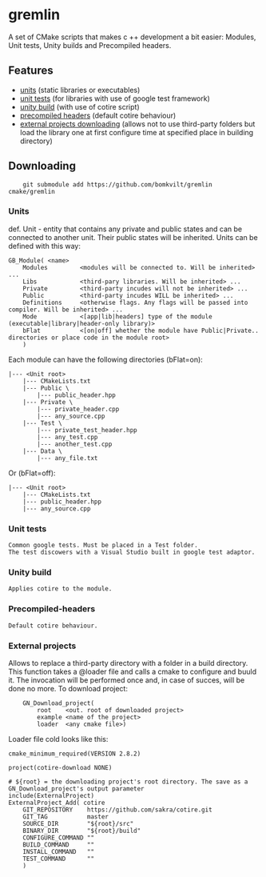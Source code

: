 # gremlin
A set of CMake scripts that makes c ++ development a bit easier: Modules, Unit tests, Unity builds and Precompiled headers.

## Features
- [units](#Units) (static libraries or executables)
- [unit tests](#Unit-tests) (for libraries with use of google test framework)
- [unity build](#Unity-build) (with use of cotire script)
- [precompiled headers](#Precompiled-headers) (default cotire behaviour)
- [external projects downloading](#External-projects) (allows not to use third-party folders 
but load the library one at first configure time at specified place in building directory)

## Downloading
```
    git submodule add https://github.com/bomkvilt/gremlin cmake/gremlin
```

### Units
def. Unit - entity that contains any private and public states and can be connected to another unit. Their public states will be inherited.
Units can be defined with this way:
```
GB_Module( <name>
    Modules         <modules will be connected to. Will be inherited> ...
    Libs            <third-pary libraries. Will be inherited> ...
    Private         <third-party incudes will not be inherited> ...
    Public          <third-party incudes WILL be inherited> ...
    Definitions     <otherwise flags. Any flags will be passed into compiler. Will be inherited> ...
    Mode            <[app|lib|headers] type of the module (executable|library|header-only library)>
    bFlat           <[on|off] whether the module have Public|Private.. directories or place code in the module root>
    )
```
Each module can have the following directories (bFlat=on):
```
|--- <Unit root>
    |--- CMakeLists.txt
    |--- Public \
        |--- public_header.hpp
    |--- Private \
        |--- private_header.cpp
        |--- any_source.cpp
    |--- Test \
        |--- private_test_header.hpp
        |--- any_test.cpp
        |--- another_test.cpp
    |--- Data \
        |--- any_file.txt
```
Or (bFlat=off):
```
|--- <Unit root>
    |--- CMakeLists.txt
    |--- public_header.hpp
    |--- any_source.cpp
```

### Unit tests
    Common google tests. Must be placed in a Test folder.
    The test discowers with a Visual Studio built in google test adaptor.

### Unity build
    Applies cotire to the module.

### Precompiled-headers
    Default cotire behaviour.

### External projects
Allows to replace a third-party directory with a folder in a build directory. 
This function takes a @loader file and calls a cmake to configure and buuld it.
The invocation will be performed once and, in case of succes, will be done no more.
To download project:
```
    GN_Download_project( 
        root    <out. root of downloaded project> 
        example <name of the project> 
        loader  <any cmake file>)
```

Loader file cold looks like this:
```
cmake_minimum_required(VERSION 2.8.2)

project(cotire-download NONE)

# ${root} = the downloading project's root directory. The save as a GN_Download_project's output parameter
include(ExternalProject)
ExternalProject_Add( cotire
    GIT_REPOSITORY    https://github.com/sakra/cotire.git
    GIT_TAG           master
    SOURCE_DIR        "${root}/src"
    BINARY_DIR        "${root}/build"
    CONFIGURE_COMMAND ""
    BUILD_COMMAND     ""
    INSTALL_COMMAND   ""
    TEST_COMMAND      ""
    )
```
